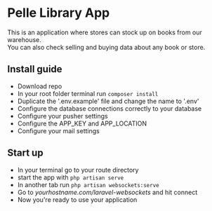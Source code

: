 <h1>Pelle Library App</h1>
 <p>This is an application where stores can stock up on books from our warehouse.<br> 
    You can also check selling and buying data about any book or store.</p>
<h2>Install guide</h2>
<ul>
    <li>Download repo</li>
    <li>In your root folder terminal run <code>composer install</code></li>
    <li>Duplicate the '.env.example' file and change the name to '.env'</li>
    <li>Configure the database connections correctly to your database</li>
    <li>Configure your pusher settings</li>
    <li>Configure the APP_KEY and APP_LOCATION</li>
    <li>Configure your mail settings</li>
</ul>
<h2>Start up</h2>
<ul>
    <li>In your terminal go to your route directory</li>
    <li>start the app with <code>php artisan serve</code></li>
    <li>In another tab run <code>php artisan websockets:serve</code></li>
    <li>Go to <i>yourhostname.com/laravel-websockets</i> and hit connect</li>
    <li>Now you're ready to use your application</li>
</ul>

